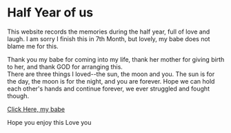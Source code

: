 # Half Year of us 
This website records the memories during the half year, full of love and laugh. 
I am sorry I finish this in 7th Month, but lovely, my babe does not blame me for this.

Thank you my babe for coming into my life, thank her mother for giving birth to her, and thank GOD for arranging this.  
There are three things I loved--the sun, the moon and you. The sun is for the day, the moon is for the night, and you are forever.
Hope we can hold each other's hands and continue forever, we ever struggled and fought though.


[Click Here, my babe](https://uclshin.github.io/halfyear/iloveu.html) 

Hope you enjoy this
Love you 

